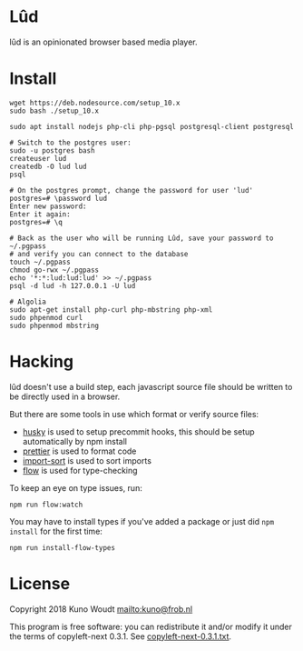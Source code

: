 # Lûd

lûd is an opinionated browser based media player.

# Install

    wget https://deb.nodesource.com/setup_10.x
    sudo bash ./setup_10.x

    sudo apt install nodejs php-cli php-pgsql postgresql-client postgresql

    # Switch to the postgres user:
    sudo -u postgres bash
    createuser lud
    createdb -O lud lud
    psql

    # On the postgres prompt, change the password for user 'lud'
    postgres=# \password lud
    Enter new password:
    Enter it again:
    postgres=# \q

    # Back as the user who will be running Lûd, save your password to ~/.pgpass
    # and verify you can connect to the database
    touch ~/.pgpass
    chmod go-rwx ~/.pgpass
    echo '*:*:lud:lud:lud' >> ~/.pgpass
    psql -d lud -h 127.0.0.1 -U lud

    # Algolia
    sudo apt-get install php-curl php-mbstring php-xml
    sudo phpenmod curl
    sudo phpenmod mbstring

# Hacking

lûd doesn't use a build step, each javascript source file should be written to be
directly used in a browser.

But there are some tools in use which format or verify source files:

-   [husky](https://github.com/typicode/husky) is used to setup precommit hooks,
    this should be setup automatically by npm install
-   [prettier](https://prettier.io/) is used to format code
-   [import-sort](https://github.com/renke/import-sort) is used to sort imports
-   [flow](https://flow.org/) is used for type-checking

To keep an eye on type issues, run:

    npm run flow:watch

You may have to install types if you've added a package or just did
`npm install` for the first time:

    npm run install-flow-types

# License

Copyright 2018 Kuno Woudt <mailto:kuno@frob.nl>

This program is free software: you can redistribute it and/or modify
it under the terms of copyleft-next 0.3.1. See
[copyleft-next-0.3.1.txt](copyleft-next-0.3.1.txt).

